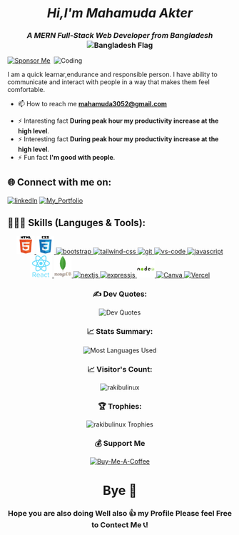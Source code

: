 

<!-- - 🔭 I’m currently working on this page. 
- 🌱 I’m currently learning Redux 
- 💬 Ask me about Web development 
[<img src='https://cdn.jsdelivr.net/npm/simple-icons@3.0.1/icons/github.svg' alt='github' height='40'>](https://github.com/MahamudaM)  [<img src='https://cdn.jsdelivr.net/npm/simple-icons@3.0.1/icons/linkedin.svg' alt='linkedin' height='40'>](https://www.linkedin.com/in/mahamuda-akter-440ba4259/)   -->

<h1 align="center"><i>Hi,I'm Mahamuda Akter</i></h1>
<h3 align="center"><i>A MERN Full-Stack Web Developer from <b>Bangladesh</b></i> <img align="center" src="https://upload.wikimedia.org/wikipedia/commons/thumb/f/f9/Flag_of_Bangladesh.svg/800px-Flag_of_Bangladesh.svg.png" alt="Bangladesh Flag" height="40" width="50" /></h3>
<a href="https://portfolio.rakibulinux.com/" target="blank"><img align="right" alt="Coding" width="400" src="https://miro.medium.com/max/680/0*7Q3yvSIv_t0ioJ-Z.gif"/></a>
<p>
 <a href="https://www.buymeacoffee.com/rakibulinux"><img src="https://camo.githubusercontent.com/9a1a9228dceac612322ceaf869c3e7616a4800682991a5c2d8c10d742f038046/68747470733a2f2f696d672e736869656c64732e696f2f7374617469632f76313f6c6162656c3d53706f6e736f72266d6573736167653d254532253944254134266c6f676f3d47697448756226636f6c6f723d666636396234" alt="Sponsor Me" />
</a>
</p>
I am a quick learnar,endurance and responsible person. I have ability to communicate and interact with people in a way that makes them feel comfortable.

- 📫 How to reach me <a href="mailto=mahamuda3052@gmail.com" target="_blank"><b>mahamuda3052@gmail.com</b></a>
<!--   <a href="https://github.com/MahamudaM" target="blank"><img align="right" width="200" src="https://media.giphy.com/media/heIX5HfWgEYlW/giphy.gif" alt="Working on Laptop"/></a> -->
- ⚡ Intaresting fact **During peak hour my productivity increase at the high level**.
- ⚡ Interesting fact **During peak hour my productivity increase at the high level**.
- ⚡ Fun fact **I'm good with people**.

<h2 align="left">🌐 Connect with me on:</h2>
<p align="left">
<a href="https://www.linkedin.com/in/mahamuda-akter-440ba4259/" target="_blank"><img align="center" src="https://raw.githubusercontent.com/rahuldkjain/github-profile-readme-generator/master/src/images/icons/Social/linked-in-alt.svg" alt="linkedIn" height="30" width="40" /></a>
<a href="https://spiffy-narwhal-2a4ff5.netlify.app/" target="_blank"><img align="center" src ="https://i.ibb.co/GFMcSJF/www.png" alt="My_Portfolio" width="40" height="40"/></a>
<!-- <a href="https://discord.gg/ReDM2AR3cA" target="_blank"><img align="center" src="https://cdn.worldvectorlogo.com/logos/discord-6.svg" alt="Discord" height="30" width="40" /></a> -->
</p>
<h2 align="left">👨🏻‍💻 Skills (Languges & Tools):</h2>
<p align="center">
<a href="https://www.w3.org/html/" target="_blank" rel="noreferrer"> <img src="https://raw.githubusercontent.com/devicons/devicon/master/icons/html5/html5-original-wordmark.svg" alt="html5" width="40" height="40"/> </a> 
<a href="https://www.w3schools.com/css/" target="_blank" rel="noreferrer"> <img src="https://raw.githubusercontent.com/devicons/devicon/master/icons/css3/css3-original-wordmark.svg" alt="css3" width="40" height="40"/> </a> 
<a href="https://getbootstrap.com" target="_blank" rel="noreferrer"> <img src="https://cdn.worldvectorlogo.com/logos/bootstrap-4.svg" alt="bootstrap" width="40" height="30"/> </a> 
<!-- <a href="https://www.w3schools.com/sass/" target="_blank" rel="noreferrer"> <img src="https://cdn.worldvectorlogo.com/logos/sass-1.svg" alt="sass" width="40" height="40"/> </a>  -->
<a href="https://tailwindcss.com/" target="_blank" rel="noreferrer"> <img src="https://tailwindcss.com/_next/static/media/tailwindcss-mark.79614a5f61617ba49a0891494521226b.svg" alt="tailwind-css" width="40" height="40"/> </a> 
<a href="https://git-scm.com/" target="_blank" rel="noreferrer"> <img src="https://www.vectorlogo.zone/logos/git-scm/git-scm-icon.svg" alt="git" width="40" height="40"/> </a> 
<a href="https://code.visualstudio.com/" target="_blank" rel="noreferrer"> <img src="https://cdn.worldvectorlogo.com/logos/visual-studio-code-1.svg" alt="vs-code" width="40" height="40"/> </a> 
<a href="https://developer.mozilla.org/en-US/docs/Web/JavaScript" target="_blank" rel="noreferrer"> <img src="https://cdn.worldvectorlogo.com/logos/nodejs-icon.svg" alt="javascript" width="50" height="50"/> </a> 
<a href="https://reactjs.org/" target="_blank" rel="noreferrer"> <img src="https://raw.githubusercontent.com/devicons/devicon/master/icons/react/react-original-wordmark.svg" alt="React" width="50" height="50"/> </a> 
<!-- <a href="https://reactnative.dev/" target="_blank" rel="noreferrer"> <img src="https://cdn.worldvectorlogo.com/logos/react-native-1.svg" alt="React Native" width="40" height="50"/> </a>
<a href="https://redux-toolkit.js.org/" target="_blank" rel="noreferrer"> <img src="https://cdn.worldvectorlogo.com/logos/redux.svg" alt="Redux" width="40" height="40"/> </a> -->
<a href="https://www.mongodb.com/" target="_blank" rel="noreferrer"> <img src="https://raw.githubusercontent.com/devicons/devicon/master/icons/mongodb/mongodb-original-wordmark.svg" alt="mongodb" width="40" height="50"/> </a> 
<!-- <a href="https://www.microsoft.com/en-us/sql-server" target="_blank" rel="noreferrer"> <img src="https://www.svgrepo.com/show/303229/microsoft-sql-server-logo.svg" alt="mssql" width="40" height="40"/> </a>  -->
<!-- <a href="https://www.mysql.com/" target="_blank" rel="noreferrer"> <img src="https://raw.githubusercontent.com/devicons/devicon/master/icons/mysql/mysql-original-wordmark.svg" alt="mysql" width="40" height="40"/> </a>  -->
<a href="https://nextjs.org/" target="_blank" rel="noreferrer"> <img src="https://cdn.worldvectorlogo.com/logos/nextjs-2.svg" alt="nextjs" width="40" height="40"/> </a> <a href="https://expressjs.com/" target="_blank" rel="noreferrer"> <img src="https://cdn.worldvectorlogo.com/logos/express-109.svg" alt="expressjs" width="50" height="50"/> </a> 
<a href="https://nodejs.org" target="_blank" rel="noreferrer"> <img src="https://raw.githubusercontent.com/devicons/devicon/master/icons/nodejs/nodejs-original-wordmark.svg" alt="nodejs" width="40" height="40"/> 
<!-- </a> <img src="https://raw.githubusercontent.com/devicons/devicon/master/icons/php/php-original.svg" alt="php" width="50" height="50"/> </a>  -->
<!-- <a href="https://simple.wikipedia.org/wiki/C_%28programming_language%29" target="_blank" rel="noreferrer"> <img src="https://cdn.worldvectorlogo.com/logos/c-1.svg" alt="c" width="40" height="40"/> </a>  -->
<!-- <a href="https://www.java.com/en/" target="_blank" rel="noreferrer"> <img src="https://cdn.worldvectorlogo.com/logos/java-4.svg" alt="java" width="40" height="40"/> </a> 
<a href="https://www.python.org/" target="_blank" rel="noreferrer"> <img src="https://cdn.worldvectorlogo.com/logos/python-4.svg" alt="python" width="40" height="40"/> </a> -->
<a href="https://www.canva.com/" target="_blank" rel="noreferrer"> <img src="https://static.canva.com/web/images/c312071b10daa85e10047f326751843d.svg" alt="Canva" width="40" height="50" /> </a>
<!-- <a href="https://www.adobe.com/products/premiere.html" target="_blank" rel="noreferrer"> <img src="https://cdn.worldvectorlogo.com/logos/premiere-cc.svg" alt="Adobe-Premiere-Pro-CC" width="40" height="40"/> </a>  -->
<a href="https://vercel.com/" target="_blank" rel="noreferrer"> <img src="https://nextjs-template.vercel.app/vercel.svg" alt="Vercel" width="50" height="50"/></a>
</p>
<!-- <h3 align="center">✍️ Blogs:</h3>
<p align="center" ><a align="center" href="https://rakibulinux.hashnode.dev/" target="_blank" rel="noreferrer"> <img src="https://i.ibb.co/Drs91RS/brand-icon.png" alt="Hashnode" width="50" height="50"/></a> 
<a align="center" href="https://dev.to/rakibulinux" target="_blank" rel="noreferrer"> <img src="https://cdn.worldvectorlogo.com/logos/devto.svg" alt="Dev.to" width="50" height="50"/></a>
</p> -->
<h3 align="center">✍️ Dev Quotes:</h3>
<p align="center"><img src="https://quotes-github-readme.vercel.app/api?type=horizontal&theme=radical" alt="Dev Quotes" /></p>
<h3 align="center">📈 Stats Summary:</h3>
<p align="center">
<img width="40%" align="center" src="https://github-readme-stats.vercel.app/api/top-langs/?username=rakibulinux&theme=tokyonight&layout=compact" alt="Most Languages Used" />
<!-- <img width="48%" align="center" src="https://github-readme-stats.vercel.app/api?username=rakibulinux&theme=tokyonight&show_icons=true&hide=%22issues%22" alt="rakibulinux GitHub Stats" /> -->
<!-- <img width="48%" src="https://github-readme-streak-stats.herokuapp.com/?user=rakibulinux&theme=highcontrast&hide_border=true" alt="rakibulinux" />
</p> -->
<h3 align="center">📈 Visitor's Count:</h3>
 <p align="center"> 
 <img src="https://profile-counter.glitch.me/{rakibulinux}/count.svg" alt="rakibulinux" />
</p>
<h3 align="center">🏆 Trophies:</h3>
<p align="center">
<img src="https://github-profile-trophy.vercel.app/?username=rakibulinux&theme=dracula&no-bg=true&margin-w=10&margin-h=10" alt="rakibulinux Trophies" />
</p>
<h3 align="center">💰 Support Me</h3>
 <p align="center"> 
<a href="https://www.buymeacoffee.com/rakibulinux" target="_blank"><img src="https://cdn.buymeacoffee.com/buttons/v2/default-yellow.png" alt="Buy-Me-A-Coffee" width="200" ></a>
</p>
<h1 align="center">Bye 👋</h1>
<h3 align="center">Hope you are also doing Well also 👍 my Profile Please feel Free to Contect Me 📞!</h3>
